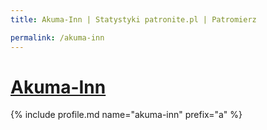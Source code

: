 ```yaml
---
title: Akuma-Inn | Statystyki patronite.pl | Patromierz

permalink: /akuma-inn
---
```


# [Akuma-Inn](https://patronite.pl/akuma-inn)

{% include profile.md name="akuma-inn" prefix="a" %}
